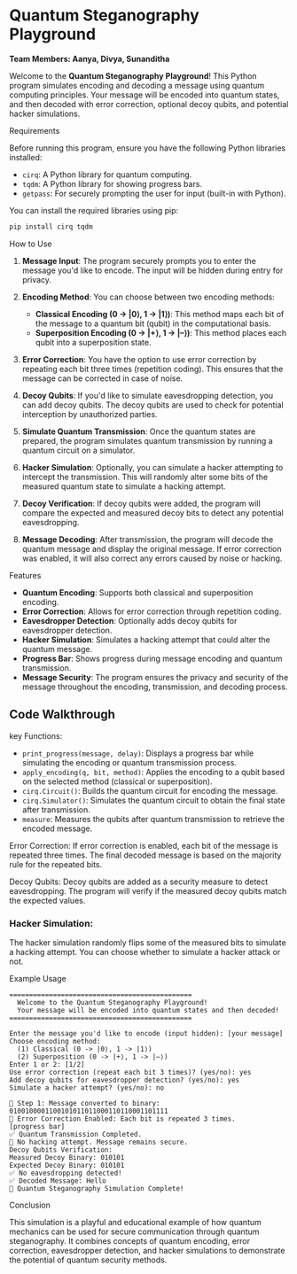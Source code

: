 # Quantum Steganography Playground

**Team Members: Aanya, Divya, Sunanditha**

Welcome to the **Quantum Steganography Playground**! This Python program simulates encoding and decoding a message using quantum computing principles. Your message will be encoded into quantum states, and then decoded with error correction, optional decoy qubits, and potential hacker simulations.

 Requirements

Before running this program, ensure you have the following Python libraries installed:

- `cirq`: A Python library for quantum computing.
- `tqdm`: A Python library for showing progress bars.
- `getpass`: For securely prompting the user for input (built-in with Python).

You can install the required libraries using pip:

```bash
pip install cirq tqdm
```

How to Use

1. **Message Input**: The program securely prompts you to enter the message you'd like to encode. The input will be hidden during entry for privacy.

2. **Encoding Method**: You can choose between two encoding methods:
   - **Classical Encoding (0 -> |0⟩, 1 -> |1⟩)**: This method maps each bit of the message to a quantum bit (qubit) in the computational basis.
   - **Superposition Encoding (0 -> |+⟩, 1 -> |–⟩)**: This method places each qubit into a superposition state.

3. **Error Correction**: You have the option to use error correction by repeating each bit three times (repetition coding). This ensures that the message can be corrected in case of noise.

4. **Decoy Qubits**: If you'd like to simulate eavesdropping detection, you can add decoy qubits. The decoy qubits are used to check for potential interception by unauthorized parties.

5. **Simulate Quantum Transmission**: Once the quantum states are prepared, the program simulates quantum transmission by running a quantum circuit on a simulator.

6. **Hacker Simulation**: Optionally, you can simulate a hacker attempting to intercept the transmission. This will randomly alter some bits of the measured quantum state to simulate a hacking attempt.

7. **Decoy Verification**: If decoy qubits were added, the program will compare the expected and measured decoy bits to detect any potential eavesdropping.

8. **Message Decoding**: After transmission, the program will decode the quantum message and display the original message. If error correction was enabled, it will also correct any errors caused by noise or hacking.

Features

- **Quantum Encoding**: Supports both classical and superposition encoding.
- **Error Correction**: Allows for error correction through repetition coding.
- **Eavesdropper Detection**: Optionally adds decoy qubits for eavesdropper detection.
- **Hacker Simulation**: Simulates a hacking attempt that could alter the quantum message.
- **Progress Bar**: Shows progress during message encoding and quantum transmission.
- **Message Security**: The program ensures the privacy and security of the message throughout the encoding, transmission, and decoding process.

## Code Walkthrough

key Functions:

- `print_progress(message, delay)`: Displays a progress bar while simulating the encoding or quantum transmission process.
- `apply_encoding(q, bit, method)`: Applies the encoding to a qubit based on the selected method (classical or superposition).
- `cirq.Circuit()`: Builds the quantum circuit for encoding the message.
- `cirq.Simulator()`: Simulates the quantum circuit to obtain the final state after transmission.
- `measure`: Measures the qubits after quantum transmission to retrieve the encoded message.

Error Correction:
If error correction is enabled, each bit of the message is repeated three times. The final decoded message is based on the majority rule for the repeated bits.

Decoy Qubits:
Decoy qubits are added as a security measure to detect eavesdropping. The program will verify if the measured decoy qubits match the expected values.

### Hacker Simulation:
The hacker simulation randomly flips some of the measured bits to simulate a hacking attempt. You can choose whether to simulate a hacker attack or not.

Example Usage

```
==============================================
  Welcome to the Quantum Steganography Playground!
  Your message will be encoded into quantum states and then decoded!
==============================================

Enter the message you'd like to encode (input hidden): [your message]
Choose encoding method:
  (1) Classical (0 -> |0⟩, 1 -> |1⟩)
  (2) Superposition (0 -> |+⟩, 1 -> |–⟩)
Enter 1 or 2: [1/2]
Use error correction (repeat each bit 3 times)? (yes/no): yes
Add decoy qubits for eavesdropper detection? (yes/no): yes
Simulate a hacker attempt? (yes/no): no

🔹 Step 1: Message converted to binary: 0100100001100101011011000110110001101111
🔹 Error Correction Enabled: Each bit is repeated 3 times.
[progress bar]
✅ Quantum Transmission Completed.
🔐 No hacking attempt. Message remains secure.
Decoy Qubits Verification:
Measured Decoy Binary: 010101
Expected Decoy Binary: 010101
✅ No eavesdropping detected!
✅ Decoded Message: Hello
🔹 Quantum Steganography Simulation Complete!
```

 Conclusion

This simulation is a playful and educational example of how quantum mechanics can be used for secure communication through quantum steganography. It combines concepts of quantum encoding, error correction, eavesdropper detection, and hacker simulations to demonstrate the potential of quantum security methods.